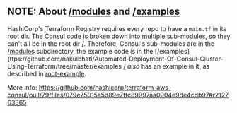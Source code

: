 ## NOTE: About [/modules](https://github.com/nakulbhati/Automated-Deployment-Of-Consul-Cluster-Using-Terraform/tree/master/modules) and [/examples](https://github.com/nakulbhati/Automated-Deployment-Of-Consul-Cluster-Using-Terraform/tree/master/examples)

HashiCorp's Terraform Registry requires every repo to have a `main.tf` in its root dir. The Consul code is broken down into multiple sub-modules, so they can't all be in the root dir [/](https://github.com/hashicorp/terraform-aws-consul/tree/master). Therefore, Consul's sub-modules are in the [/modules](https://github.com/nakulbhati/Automated-Deployment-Of-Consul-Cluster-Using-Terraform/tree/master/modules) subdirectory, the example code is in the [/examples](ttps://github.com/nakulbhati/Automated-Deployment-Of-Consul-Cluster-Using-Terraform/tree/master/examples [/](https://github.com/hashicorp/terraform-aws-consul/tree/master) _also_ has an example in it, as described in [root-example](https://github.com/awesome/terraform-aws-consul/tree/master/examples/root-example).

More info: https://github.com/hashicorp/terraform-aws-consul/pull/79/files/079e75015a5d89e7ffc89997aa0904e9de4cdb97#r212763365
